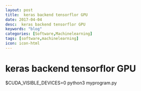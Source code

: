 ```yaml
---
layout: post
title:  keras backend tensorflor GPU
date: 2017-04-04
desc:  keras backend tensorflor GPU
keywords: "blog"
categories: [Software,Machinelearning]
tags: [software,machinelearning]
icon: icon-html
---
```


# keras backend tensorflor GPU

$CUDA_VISIBLE_DEVICES=0 python3 myprogram.py
